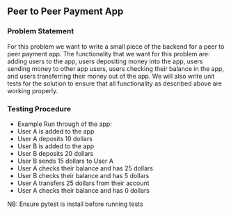 ## Peer to Peer Payment App

### Problem Statement
For this problem we want to write a small piece of the backend for a peer to peer payment app. The functionality that we want for this problem are: adding users to the app, users depositing money into the app, users sending money to other app users, users checking their balance in the app, and users transferring their money out of the app. We will also write unit tests for the solution to ensure that all functionality as described above are working properly.
 
### Testing Procedure
- Example Run through of the app:
- User A is added to the app
- User A deposits 10 dollars
- User B is added to the app
- User B deposits 20 dollars
- User B sends 15 dollars to User A
- User A checks their balance and has 25 dollars
- User B checks their balance and has 5 dollars
- User A transfers 25 dollars from their account
- User A checks their balance and has 0 dollars

NB: Ensure pytest is install before running tests